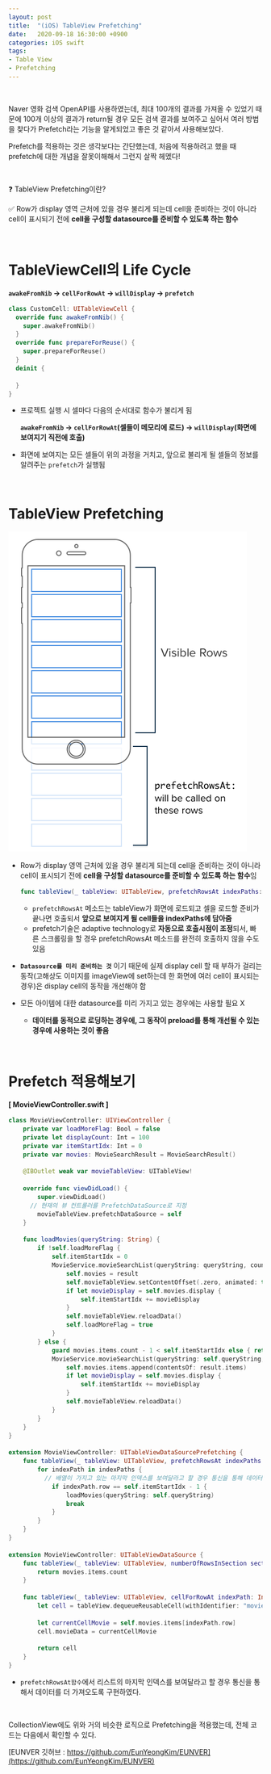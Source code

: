 ```yaml
---
layout: post
title:  "(iOS) TableView Prefetching"
date:   2020-09-18 16:30:00 +0900
categories: iOS swift 
tags:
- Table View
- Prefetching
---
```

<br>

Naver 영화 검색 OpenAPI를 사용하였는데, 최대 100개의 결과를 가져올 수 있었기 때문에 100개 이상의 결과가 return될 경우 모든 검색 결과를 보여주고 싶어서 여러 방법을 찾다가 Prefetch라는 기능을 알게되었고 좋은 것 같아서 사용해보았다.  

Prefetch를 적용하는 것은 생각보다는 간단했는데, 처음에 적용하려고 했을 때 prefetch에 대한 개념을 잘못이해해서 그런지 살짝 헤멨다! 

<br>

❓ TableView Prefetching이란?

✅ Row가 display 영역 근처에 있을 경우 불리게 되는데 cell을 준비하는 것이 아니라  cell이 표시되기 전에 **cell을 구성할 datasource를 준비할 수 있도록 하는 함수**

<br>

# TableViewCell의 Life Cycle

**`awakeFromNib` -> `cellForRowAt` -> `willDisplay` -> `prefetch`**

```swift
class CustomCell: UITableViewCell {
  override func awakeFromNib() {
    super.awakeFromNib()
  }
  override func prepareForReuse() {
    super.prepareForReuse()
  }
  deinit {

  }
}
```

* 프로젝트 실행 시 셀마다 다음의 순서대로 함수가 불리게 됨

  **`awakeFromNib` -> `cellForRowAt`(셀들이 메모리에 로드) -> `willDisplay`(화면에 보여지기 직전에 호출)**

* 화면에 보여지는 모든 셀들이 위의 과정을 거치고, 앞으로 불리게 될 셀들의 정보를 알려주는 `prefetch`가 실행됨 

<br>

# TableView Prefetching

![prefetchRows](/assets/image/prefetchRows.png)  

* Row가 display 영역 근처에 있을 경우 불리게 되는데 cell을 준비하는 것이 아니라  cell이 표시되기 전에 **cell을 구성할 datasource를 준비할 수 있도록 하는 함수**임

  ```swift
  func tableView(_ tableView: UITableView, prefetchRowsAt indexPaths: [IndexPath]) { ... }
  ```

  * `prefetchRowsAt` 메소드는 tableView가 화면에 로드되고 셀을 로드할 준비가 끝나면 호출되서 **앞으로 보여지게 될 cell들을 indexPaths에 담아줌**
  * prefetch기술은 adaptive technology로 **자동으로 호출시점이 조정**되서, 빠른 스크롤링을 할 경우 prefetchRowsAt 메소드를 완전히 호출하지 않을 수도 있음

* **`Datasource를 미리 준비하는 것`** 이기 때문에 실제 display cell 할 때 부하가 걸리는 동작(고해상도 이미지를 imageView에 set하는데 한 화면에 여러 cell이 표시되는 경우)은 display cell의 동작을 개선해야 함

* 모든 아이템에 대한 datasource를 미리 가지고 있는 경우에는 사용할 필요 X 

  * **데이터를 동적으로 로딩하는 경우에, 그 동작이 preload를 통해 개선될 수 있는 경우에 사용하는 것이 좋음**

<br>

# Prefetch 적용해보기

**[ MovieViewController.swift ]**

```swift
class MovieViewController: UIViewController {
    private var loadMoreFlag: Bool = false
    private let displayCount: Int = 100
    private var itemStartIdx: Int = 0
    private var movies: MovieSearchResult = MovieSearchResult()
    
    @IBOutlet weak var movieTableView: UITableView!
    
    override func viewDidLoad() {
        super.viewDidLoad()
      // 현재의 뷰 컨트롤러를 PrefetchDataSource로 지정
        movieTableView.prefetchDataSource = self
    }
    
    func loadMovies(queryString: String) {
        if !self.loadMoreFlag {
            self.itemStartIdx = 0
            MovieService.movieSearchList(queryString: queryString, country: self.country, start: 1, display: self.displayCount) { result in
                self.movies = result
                self.movieTableView.setContentOffset(.zero, animated: true)
                if let movieDisplay = self.movies.display {
                    self.itemStartIdx += movieDisplay
                }
                self.movieTableView.reloadData()
                self.loadMoreFlag = true
            }
        } else {
            guard movies.items.count - 1 < self.itemStartIdx else { return }
            MovieService.movieSearchList(queryString: self.queryString, country: self.country, start: self.itemStartIdx + 1, display: self.displayCount) { result in
                self.movies.items.append(contentsOf: result.items)
                if let movieDisplay = self.movies.display {
                    self.itemStartIdx += movieDisplay
                }
                self.movieTableView.reloadData()
            }
        }
    }
}

extension MovieViewController: UITableViewDataSourcePrefetching {
    func tableView(_ tableView: UITableView, prefetchRowsAt indexPaths: [IndexPath]) {
        for indexPath in indexPaths {
          // 배열이 가지고 있는 마지막 인덱스를 보여달라고 할 경우 통신을 통해 데이터를 더 가져옴
            if indexPath.row == self.itemStartIdx - 1 {
                loadMovies(queryString: self.queryString)
                break
            }
        }
    }
}

extension MovieViewController: UITableViewDataSource {
    func tableView(_ tableView: UITableView, numberOfRowsInSection section: Int) -> Int {
        return movies.items.count
    }
    
    func tableView(_ tableView: UITableView, cellForRowAt indexPath: IndexPath) -> UITableViewCell {
        let cell = tableView.dequeueReusableCell(withIdentifier: "movieCell", for: indexPath) as! MovieTableViewCell
        
        let currentCellMovie = self.movies.items[indexPath.row]
        cell.movieData = currentCellMovie
        
        return cell
    }  
}
```

* `prefetchRowsAt함수`에서 리스트의 마지막 인덱스를 보여달라고 할 경우 통신을 통해서 데이터를 더 가져오도록 구현하였다. 

<br>

CollectionView에도 위와 거의 비슷한 로직으로 Prefetching을 적용했는데, 전체 코드는 다음에서 확인할 수 있다.

[EUNVER 깃허브 : https://github.com/EunYeongKim/EUNVER](https://github.com/EunYeongKim/EUNVER)